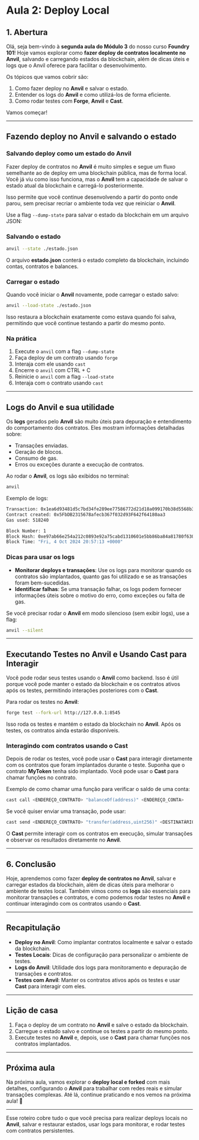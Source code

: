 # Aula 2: Deploy Local

## 1. Abertura

Olá, seja bem-vindo à **segunda aula do Módulo 3** do nosso curso **Foundry 101**! Hoje vamos explorar como **fazer deploy de contratos localmente no Anvil**, salvando e carregando estados da blockchain, além de dicas úteis e logs que o Anvil oferece para facilitar o desenvolvimento.

Os tópicos que vamos cobrir são:

1. Como fazer deploy no **Anvil** e salvar o estado.
2. Entender os logs do **Anvil** e como utilizá-los de forma eficiente.
3. Como rodar testes com **Forge**, **Anvil** e **Cast**.

Vamos começar!

---

## Fazendo deploy no Anvil e salvando o estado

### Salvando deploy como um estado do Anvil

Fazer deploy de contratos no **Anvil** é muito simples e segue um fluxo semelhante ao de deploy em uma blockchain pública, mas de forma local.
Você já viu como isso funciona, mas o **Anvil** tem a capacidade de salvar o estado atual da blockchain e carregá-lo posteriormente.

Isso permite que você continue desenvolvendo a partir do ponto onde parou, sem precisar recriar o ambiente toda vez que reiniciar o **Anvil**.

Use a flag `--dump-state` para salvar o estado da blockchain em um arquivo JSON:

### Salvando o estado

```bash
anvil --state ./estado.json
```

O arquivo **estado.json** conterá o estado completo da blockchain, incluindo contas, contratos e balances.

### Carregar o estado

Quando você iniciar o **Anvil** novamente, pode carregar o estado salvo:

```bash
anvil --load-state ./estado.json
```

Isso restaura a blockchain exatamente como estava quando foi salva, permitindo que você continue testando a partir do mesmo ponto.

### Na prática

1. Execute o `anvil` com a flag `--dump-state`
2. Faça deploy de um contrato usando `forge`
3. Interaja com ele usando `cast`
4. Encerre o `anvil` com CTRL + C
5. Reinicie o `anvil` com a flag `--load-state`
6. Interaja com o contrato usando `cast`

---

## Logs do Anvil e sua utilidade

Os **logs** gerados pelo **Anvil** são muito úteis para depuração e entendimento do comportamento dos contratos. Eles mostram informações detalhadas sobre:

- Transações enviadas.
- Geração de blocos.
- Consumo de gas.
- Erros ou exceções durante a execução de contratos.

Ao rodar o **Anvil**, os logs são exibidos no terminal:

```bash
anvil
```

Exemplo de logs:

```bash
Transaction: 0x1ea6d93481d5c7bd34fe289ee77586772d21d18a099170b38d5568b3ac701b34
Contract created: 0x5FbDB2315678afecb367f032d93F642f64180aa3
Gas used: 518240

Block Number: 1
Block Hash: 0xe97ab66e254a212c0893e92a75cabd1310601e5bb86ba84a81780f6303c1bed5
Block Time: "Fri, 4 Oct 2024 20:57:13 +0000"

```

### Dicas para usar os logs

- **Monitorar deploys e transações**: Use os logs para monitorar quando os contratos são implantados, quanto gas foi utilizado e se as transações foram bem-sucedidas.
- **Identificar falhas**: Se uma transação falhar, os logs podem fornecer informações úteis sobre o motivo do erro, como exceções ou falta de gas.

Se você precisar rodar o **Anvil** em modo silencioso (sem exibir logs), use a flag:

```bash
anvil --silent
```

---

## Executando Testes no Anvil e Usando Cast para Interagir

Você pode rodar seus testes usando o **Anvil** como backend. Isso é útil porque você pode manter o estado da blockchain e os contratos ativos após os testes, permitindo interações posteriores com o **Cast**.

Para rodar os testes no **Anvil**:

```bash
forge test --fork-url http://127.0.0.1:8545
```

Isso roda os testes e mantém o estado da blockchain no **Anvil**. Após os testes, os contratos ainda estarão disponíveis.

### Interagindo com contratos usando o Cast

Depois de rodar os testes, você pode usar o **Cast** para interagir diretamente com os contratos que foram implantados durante o teste. Suponha que o contrato **MyToken** tenha sido implantado. Você pode usar o **Cast** para chamar funções no contrato.

Exemplo de como chamar uma função para verificar o saldo de uma conta:

```bash
cast call <ENDEREÇO_CONTRATO> "balanceOf(address)" <ENDEREÇO_CONTA>
```

Se você quiser enviar uma transação, pode usar:

```bash
cast send <ENDEREÇO_CONTRATO> "transfer(address,uint256)" <DESTINATÁRIO> <VALOR>
```

O **Cast** permite interagir com os contratos em execução, simular transações e observar os resultados diretamente no **Anvil**.

---

## 6. Conclusão

Hoje, aprendemos como fazer **deploy de contratos no Anvil**, salvar e carregar estados da blockchain, além de dicas úteis para melhorar o ambiente de testes local. Também vimos como os **logs** são essenciais para monitorar transações e contratos, e como podemos rodar testes no **Anvil** e continuar interagindo com os contratos usando o **Cast**.

---

## Recapitulação

- **Deploy no Anvil**: Como implantar contratos localmente e salvar o estado da blockchain.
- **Testes Locais**: Dicas de configuração para personalizar o ambiente de testes.
- **Logs do Anvil**: Utilidade dos logs para monitoramento e depuração de transações e contratos.
- **Testes com Anvil**: Manter os contratos ativos após os testes e usar **Cast** para interagir com eles.

---

## Lição de casa

1. Faça o deploy de um contrato no **Anvil** e salve o estado da blockchain.
2. Carregue o estado salvo e continue os testes a partir do mesmo ponto.
3. Execute testes no **Anvil** e, depois, use o **Cast** para chamar funções nos contratos implantados.

---

## Próxima aula

Na próxima aula, vamos explorar o **deploy local e forked** com mais detalhes, configurando o **Anvil** para trabalhar com redes reais e simular transações complexas. Até lá, continue praticando e nos vemos na próxima aula! 👋

---

Esse roteiro cobre tudo o que você precisa para realizar deploys locais no **Anvil**, salvar e restaurar estados, usar logs para monitorar, e rodar testes com contratos persistentes.
